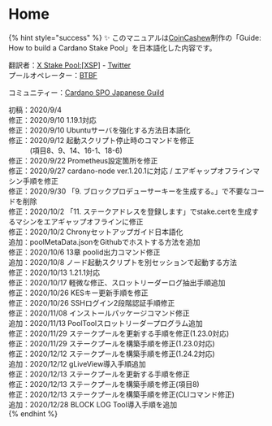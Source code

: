 # Home

{% hint style="success" %}
✨ このマニュアルは[CoinCashew](https://www.coincashew.com/coins/overview-ada/guide-how-to-build-a-haskell-stakepool-node)制作の「Guide: How to build a Cardano Stake Pool」を日本語化した内容です。

翻訳者：[X Stake Pool:[XSP]](https://xstakepool.com/)  - [Twitter](https://twitter.com/X_StakePool_XSP)  
プールオペレーター：[BTBF](https://twitter.com/btbfpark)  
  
コミュニティー：[Cardano SPO Japanese Guild](https://discord.gg/U3gU54c)  

初稿：2020/9/4  
修正：2020/9/10 1.19.1対応  
修正：2020/9/10 Ubuntuサーバを強化する方法日本語化  
修正：2020/9/12 起動スクリプト停止時のコマンドを修正  
　　　(項目8、9、14、16-1、18-6)  
修正：2020/9/22 Prometheus設定箇所を修正  
修正：2020/9/27 cardano-node ver.1.20.1に対応 / エアギャップオフラインマシン手順を修正  
修正：2020/9/30 「9. ブロックプロデューサーキーを生成する。」で不要なコードを削除  
修正：2020/10/2 「11. ステークアドレスを登録します」でstake.certを生成するマシンをエアギャップオフラインに修正  
修正：2020/10/2 Chronyセットアップガイド日本語化  
追加：poolMetaData.jsonをGithubでホストする方法を追加  
修正：2020/10/6 13章 poolid出力コマンド修正  
追加：2020/10/8 ノード起動スクリプトを別セッションで起動する方法  
修正：2020/10/13 1.21.1対応  
修正：2020/10/17 軽微な修正、スロットリーダーログ抽出手順追加  
修正：2020/10/26 KESキー更新手順を修正  
修正：2020/10/26 SSHログイン2段階認証手順修正  
修正：2020/11/08 インストールパッケージコマンド修正  
追加：2020/11/13 PoolToolスロットリーダープログラム追加  
修正：2020/11/29 ステークプールを更新する手順を修正(1.23.0対応)  
修正：2020/11/29 ステークプールを構築手順を修正(1.23.0対応)  
修正：2020/12/12 ステークプールを構築手順を修正(1.24.2対応)  
追加：2020/12/12 gLiveView導入手順追加  
修正：2020/12/13 ステークプールを更新する手順を修正  
修正：2020/12/13 ステークプールを構築手順を修正(項目8)  
修正：2020/12/13 ステークプールを構築手順を修正(CLIコマンド修正)  
追加：2020/12/28 BLOCK LOG Tool導入手順を追加  
{% endhint %}

